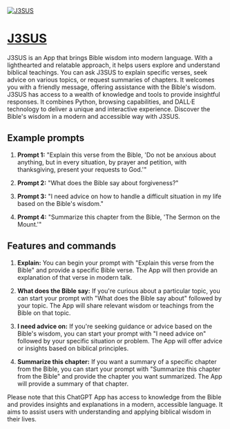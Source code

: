 [![J3SUS](https://files.oaiusercontent.com/file-VB6WSlLB2gDYGHb62WkytFO5?se=2123-10-16T15%3A30%3A14Z&sp=r&sv=2021-08-06&sr=b&rscc=max-age%3D31536000%2C%20immutable&rscd=attachment%3B%20filename%3D2815a58f-ca2f-49db-96d9-29f536542889.png&sig=P/dLXp9oZAn4%2BSIKmTB/YsaBbGJdsdmUmEpVaTRvphA%3D)](https://chat.openai.com/g/g-e1Wdhy3sG-j3sus)

# [J3SUS](https://chat.openai.com/g/g-e1Wdhy3sG-j3sus)

J3SUS is an App that brings Bible wisdom into modern language. With a lighthearted and relatable approach, it helps users explore and understand biblical teachings. You can ask J3SUS to explain specific verses, seek advice on various topics, or request summaries of chapters. It welcomes you with a friendly message, offering assistance with the Bible's wisdom. J3SUS has access to a wealth of knowledge and tools to provide insightful responses. It combines Python, browsing capabilities, and DALL·E technology to deliver a unique and interactive experience. Discover the Bible's wisdom in a modern and accessible way with J3SUS.

## Example prompts

1. **Prompt 1:** "Explain this verse from the Bible, 'Do not be anxious about anything, but in every situation, by prayer and petition, with thanksgiving, present your requests to God.'" 

2. **Prompt 2:** "What does the Bible say about forgiveness?"

3. **Prompt 3:** "I need advice on how to handle a difficult situation in my life based on the Bible's wisdom."

4. **Prompt 4:** "Summarize this chapter from the Bible, 'The Sermon on the Mount.'"

## Features and commands

1. **Explain:** You can begin your prompt with "Explain this verse from the Bible" and provide a specific Bible verse. The App will then provide an explanation of that verse in modern talk.

2. **What does the Bible say:** If you're curious about a particular topic, you can start your prompt with "What does the Bible say about" followed by your topic. The App will share relevant wisdom or teachings from the Bible on that topic.

3. **I need advice on:** If you're seeking guidance or advice based on the Bible's wisdom, you can start your prompt with "I need advice on" followed by your specific situation or problem. The App will offer advice or insights based on biblical principles.

4. **Summarize this chapter:** If you want a summary of a specific chapter from the Bible, you can start your prompt with "Summarize this chapter from the Bible" and provide the chapter you want summarized. The App will provide a summary of that chapter.

Please note that this ChatGPT App has access to knowledge from the Bible and provides insights and explanations in a modern, accessible language. It aims to assist users with understanding and applying biblical wisdom in their lives.